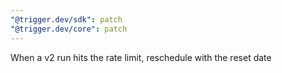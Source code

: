 ```yaml
---
"@trigger.dev/sdk": patch
"@trigger.dev/core": patch
---
```


When a v2 run hits the rate limit, reschedule with the reset date

